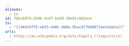 ```yaml
---
aliases:
  - is
id: 7bbc6874-29d6-4c67-be58-3be81c862ece
is:
  - "[[44424ff5-e833-440c-8d6e-95ac977b8007|metadata]]"
urls:
  - https://en.wikipedia.org/wiki/Copula_(linguistics)
---
```


